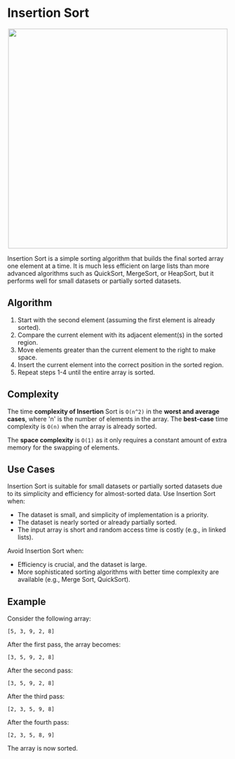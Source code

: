 # Insertion Sort

<p align="center">
  <img src="https://miro.medium.com/v2/resize:fit:640/format:webp/1*JP-wURjwf4k23U2G3GNQDw.gif" width="500px"/>
</p>
Insertion Sort is a simple sorting algorithm that builds the final sorted array one element at a time. It is much less efficient on large lists than more advanced algorithms such as QuickSort, MergeSort, or HeapSort, but it performs well for small datasets or partially sorted datasets.

## Algorithm

1. Start with the second element (assuming the first element is already sorted).
2. Compare the current element with its adjacent element(s) in the sorted region.
3. Move elements greater than the current element to the right to make space.
4. Insert the current element into the correct position in the sorted region.
5. Repeat steps 1-4 until the entire array is sorted.

## Complexity

The time **complexity of Insertion** Sort is `O(n^2)` in the **worst and average cases**, where 'n' is the number of elements in the array. The **best-case** time complexity is `O(n)` when the array is already sorted.

The **space complexity** is `O(1)` as it only requires a constant amount of extra memory for the swapping of elements.

## Use Cases

Insertion Sort is suitable for small datasets or partially sorted datasets due to its simplicity and efficiency for almost-sorted data. Use Insertion Sort when:

- The dataset is small, and simplicity of implementation is a priority.
- The dataset is nearly sorted or already partially sorted.
- The input array is short and random access time is costly (e.g., in linked lists).

Avoid Insertion Sort when:

- Efficiency is crucial, and the dataset is large.
- More sophisticated sorting algorithms with better time complexity are available (e.g., Merge Sort, QuickSort).

## Example

Consider the following array:

```plaintext
[5, 3, 9, 2, 8]
```
After the first pass, the array becomes:

```plaintext
[3, 5, 9, 2, 8]
```
After the second pass:

```plaintext
[3, 5, 9, 2, 8]
```
After the third pass:

```plaintext
[2, 3, 5, 9, 8]
```
After the fourth pass:

```plaintext
[2, 3, 5, 8, 9]
```
The array is now sorted.

